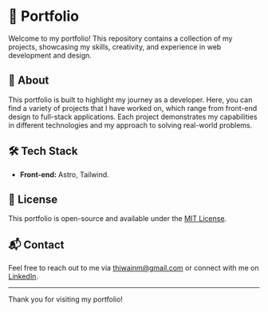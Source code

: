 # 🌟 Portfolio

Welcome to my portfolio! This repository contains a collection of my projects, showcasing my skills, creativity, and experience in web development and design.

## 🚀 About

This portfolio is built to highlight my journey as a developer. Here, you can find a variety of projects that I have worked on, which range from front-end design to full-stack applications. Each project demonstrates my capabilities in different technologies and my approach to solving real-world problems.

## 🛠️ Tech Stack

- **Front-end:** Astro, Tailwind.


## 📄 License

This portfolio is open-source and available under the [MIT License](LICENSE).

## 📬 Contact

Feel free to reach out to me via [thiwainm@gmail.com](mailto:thiwainm@gmail.com) or connect with me on [LinkedIn](https://www.linkedin.com/in/thiwain-medagama-968806313/).

---

Thank you for visiting my portfolio!
